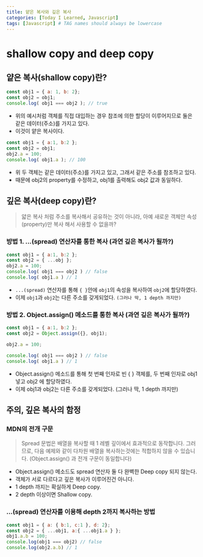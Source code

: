 ```yaml
---
title: 얕은 복사와 깊은 복사
categories: [Today I Learned, Javascript]
tags: [Javascript] # TAG names should always be lowercase
---
```


# shallow copy and deep copy

## 얕은 복사(shallow copy)란?
```js
const obj1 = { a: 1, b: 2};
const obj2 = obj1;
console.log( obj1 === obj2 ); // true
```
  - 위의 예시처럼 객체를 직접 대입하는 경우 참조에 의한 할당이 이루어지므로 둘은 같은 데이터(주소)를 가지고 있다.
  - 이것이 얕은 복사이다.

```js
const obj1 = { a:1, b:2 };
const obj2 = obj1;
obj2.a = 100;
console.log( obj1.a ); // 100
```
  - 위 두 객체는 같은 데이터(주소)를 가지고 있고, 그래서 같은 주소를 참조하고 있다.
  - 때문에 obj2의 property를 수정하고, obj1를 출력해도 obj2 값과 동일하다.

## 깊은 복사(deep copy)란?
> 얇은 복사 처럼 주소를 복사해서 공유하는 것이 아니라, 아예 새로운 객체안 속성(property)만 복사 해서 사용할 수 없을까?

### 방법 1. …(spread) 연산자를 통한 복사 (과연 깊은 복사가 될까?)
```js
const obj1 = { a:1, b:2 };
const obj2 = { ...obj };
obj2.a = 100;
console.log( obj1 === obj2 ) // false
console.log( obj1.a ) // 1
```
  - `...(spread)` 연산자를 통해 `{ }`안에 `obj1`의 속성을 복사하여 `obj2`에 할당하였다.
  - 이제 `obj1`과 `obj2`는 다른 주소를 갖게되었다. `(그러나 딱, 1 depth 까지만)`

### 방법 2. Object.assign() 메소드를 통한 복사 (과연 깊은 복사가 될까?)
```js
const obj1 = { a:1, b:2 };
const obj2 = Object.assign({}, obj1);

obj2.a = 100;

console.log( obj1 === obj2 ) // false
console.log( obj1.a ) // 1
```

  - Object.assign() 메소드를 통해 첫 번째 인자로 빈 { } 객체를, 두 번째 인자로 obj1 넣고 obj2 에 할당하였다.
  - 이제 obj1과 obj2는 다른 주소를 갖게되었다. (그러나 딱, 1 depth 까지만)


## 주의, 깊은 복사의 함정
  ### MDN의 전개 구문
  > Spread 문법은 배열을 복사할 때 1 레벨 깊이에서 효과적으로 동작합니다. 그러므로, 다음 예제와 같이 다차원 배열을 복사하는것에는 적합하지 않을 수 있습니다. (Object.assign() 과 전개 구문이 동일합니다)

  - Object.assign() 메소드도 spread 연산자 둘 다 완벽한 Deep copy 되지 않는다.
  - 객체가 서로 다르다고 깊은 복사가 이루어진건 아니다.
  - 1 depth 까지는 확실하게 Deep copy.
  - 2 depth 이상이면 Shallow copy.

  ### …(spread) 연산자를 이용해 depth 2까지 복사하는 방법
```js
const obj1 = { a: { b:1, c:1 }, d: 2};
const obj2 = { ...obj1, a:{ ...obj1.a } };
obj1.a.b = 100;
console.log(obj1 === obj2) // false
console.log(obj2.a.b) // 1
```